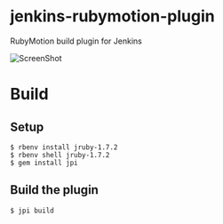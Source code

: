 # jenkins-rubymotion-plugin

RubyMotion build plugin for Jenkins

![ScreenShot](https://raw.github.com/Watson1978/jenkins-rubymotion-plugin/master/screenshot/rubymotion-plugin.png)

# Build
## Setup
```
$ rbenv install jruby-1.7.2
$ rbenv shell jruby-1.7.2
$ gem install jpi
```

## Build the plugin
```
$ jpi build
```